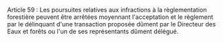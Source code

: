 Article 59 : Les poursuites relatives aux infractions à la
règlementa­tion forestière peuvent être arrêtées moyennant l'acceptation
et le règlement par le délinquant d'une transaction proposée dûment par
le Directeur des Eaux et forêts ou l'un de ses représentants dûment
délé­gué.